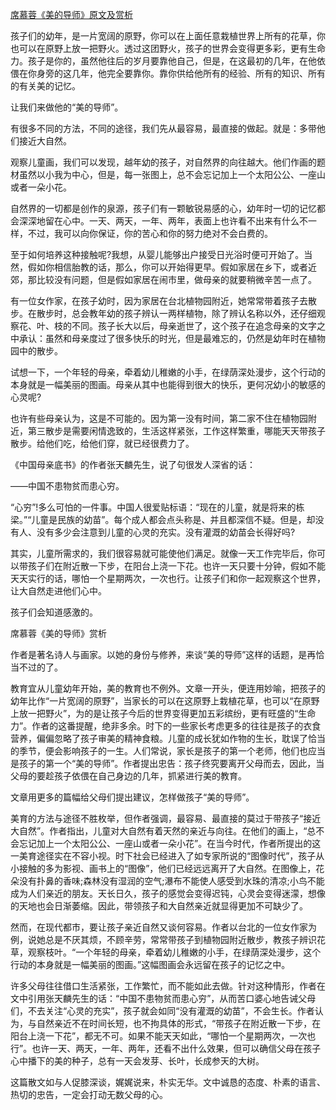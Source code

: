 [席慕蓉《美的导师》原文及赏析](https://www.vrrw.net/wx/8677.html)

孩子们的幼年，是一片宽阔的原野，你可以在上面任意栽植世界上所有的花草，你也可以在原野上放一把野火。透过这团野火，孩子的世界会变得更多彩，更有生命力。孩子是你的，虽然他往后的岁月要靠他自己，但是，在这最初的几年，在他依偎在你身旁的这几年，他完全要靠你。靠你供给他所有的经验、所有的知识、所有的有关美的记忆。

让我们来做他的“美的导师”。

有很多不同的方法，不同的途径，我们先从最容易，最直接的做起。就是：多带他们接近大自然。

观察儿童画，我们可以发现，越年幼的孩子，对自然界的向往越大。他们作画的题材虽然以小我为中心，但是，每一张图上，总不会忘记加上一个太阳公公、一座山或者一朵小花。



自然界的一切都是创作的泉源，孩子们有一颗敏锐易感的心，幼年时一切的记忆都会深深地留在心中。一天、两天，一年、两年，表面上也许看不出来有什么不一样，不过，我可以向你保证，你的苦心和你的努力绝对不会白费的。

至于如何培养这种接触呢?我想，从婴儿能够出户接受日光浴时便可开始了。当然，假如你相信胎教的话，那么，你可以开始得更早。假如家居在乡下，或者近郊，那比较没有问题，但是假如家居在闹市里，做母亲的就要稍微辛苦一点了。

有一位女作家，在孩子幼时，因为家居在台北植物园附近，她常常带着孩子去散步。在散步时，总会教年幼的孩子辨认一两样植物，除了辨认名称以外，还仔细观察花、叶、枝的不同。孩子长大以后，母亲逝世了，这个孩子在追念母亲的文字之中承认：虽然和母亲度过了很多快乐的时光，但是最难忘的，仍然是幼年时在植物园中的散步。

试想一下，一个年轻的母亲，牵着幼儿稚嫩的小手，在绿荫深处漫步，这个行动的本身就是一幅美丽的图画。母亲从其中也能得到很大的快乐，更何况幼小的敏感的心灵呢?

也许有些母亲认为，这是不可能的。因为第一没有时间，第二家不住在植物园附近，第三散步是需要闲情逸致的，生活这样紧张，工作这样繁重，哪能天天带孩子散步。给他们吃，给他们穿，就已经很费力了。

《中国母亲底书》的作者张天麟先生，说了句很发人深省的话：

——中国不患物贫而患心穷。

“心穷”!多么可怕的一件事。中国人很爱贴标语：“现在的儿童，就是将来的栋梁。”“儿童是民族的幼苗”。每个成人都会点头称是、并且都深信不疑。但是，却没有人、没有多少会注意到儿童的心灵的充实。没有灌溉的幼苗会长得好吗?

其实，儿童所需求的，我们很容易就可能使他们满足。就像一天工作完毕后，你可以带孩子们在附近散一下步，在阳台上浇一下花。也许一天只要十分钟，假如不能天天实行的话，哪怕一个星期两次，一次也行。让孩子们和你一起观察这个世界，让大自然走进他们心中。

孩子们会知道感激的。

席慕蓉《美的导师》赏析

作者是著名诗人与画家。以她的身份与修养，来谈“美的导师”这样的话题，是再恰当不过的了。

教育宜从儿童幼年开始，美的教育也不例外。文章一开头，便连用妙喻，把孩子的幼年比作“一片宽阔的原野”，当家长的可以在这原野上栽植花草，也可以“在原野上放一把野火”，为的是让孩子今后的世界变得更加五彩缤纷，更有旺盛的“生命力”。作者的这番提醒，绝非多余。时下的一些家长考虑更多的往往是孩子的衣食营养，偏偏忽略了孩子审美的精神食粮。儿童的成长犹如作物的生长，耽误了恰当的季节，便会影响孩子的一生。人们常说，家长是孩子的第一个老师，他们也应当是孩子的第一个“美的导师”。作者提出忠告：孩子终究要离开父母而去，因此，当父母的要趁孩子依偎在自己身边的几年，抓紧进行美的教育。

文章用更多的篇幅给父母们提出建议，怎样做孩子“美的导师”。

美育的方法与途径不胜枚举，但作者强调，最容易、最直接的莫过于带孩子“接近大自然”。作者指出，儿童对大自然有着天然的亲近与向往。在他们的画上，“总不会忘记加上一个太阳公公、一座山或者一朵小花”。在当今时代，作者所提出的这一美育途径实在不容小视。时下社会已经进入了如专家所说的“图像时代”，孩子从小接触的多为影视、画书上的“图像”，他们已经远远离开了大自然。在图像上，花朵没有扑鼻的香味;森林没有湿润的空气;瀑布不能使人感受到水珠的清凉;小鸟不能成为人们亲近的朋友。天长日久，孩子的感觉会变得迟钝，心灵会变得迷濛，想像的天地也会日渐萎缩。因此，带领孩子和大自然亲近就显得更加不可缺少了。

然而，在现代都市，要让孩子亲近自然又谈何容易。作者以台北的一位女作家为例，说她总是不厌其烦，不顾辛劳，常常带孩子到植物园附近散步，教孩子辨识花草，观察枝叶。“一个年轻的母亲，牵着幼儿稚嫩的小手，在绿荫深处漫步，这个行动的本身就是一幅美丽的图画。”这幅图画会永远留在孩子的记忆之中。

许多父母往往借口生活紧张，工作繁忙，而不能如此去做。针对这种情形，作者在文中引用张天麟先生的话：“中国不患物贫而患心穷”，从而苦口婆心地告诫父母们，不去关注“心灵的充实”，孩子就会如同“没有灌溉的幼苗”，不会生长。作者认为，与自然亲近不在时间长短，也不拘具体的形式，“带孩子在附近散一下步，在阳台上浇一下花”，都无不可。如果不能天天如此，“哪怕一个星期两次，一次也行”。也许一天、两天，一年、两年，还看不出什么效果，但可以确信父母在孩子心中播下的美的种子，总有一天会发芽、长叶，长成参天的大树。

这篇散文如与人促膝深谈，娓娓说来，朴实无华。文中诚恳的态度、朴素的语言、热切的忠告，一定会打动无数父母的心。

